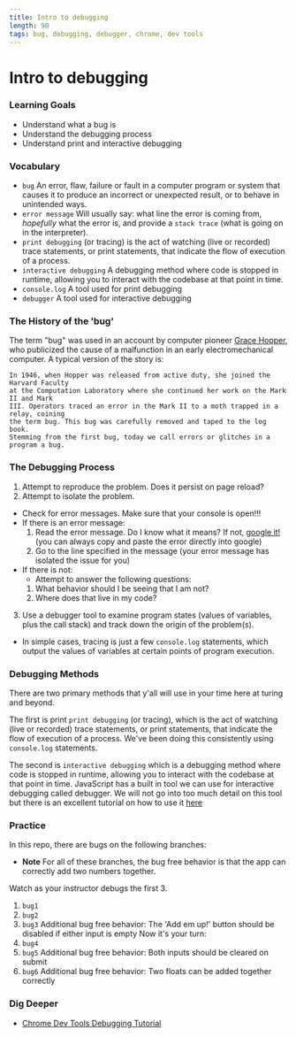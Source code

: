 ```yaml
---
title: Intro to debugging
length: 90
tags: bug, debugging, debugger, chrome, dev tools
---
```


# Intro to debugging

### Learning Goals

- Understand what a bug is
- Understand the debugging process
- Understand print and interactive debugging

### Vocabulary

- `bug` An error, flaw, failure or fault in a computer program or system that causes it to produce an incorrect or unexpected result, or to behave in unintended ways.  
- `error message` Will usually say: what line the error is coming from, *hopefully* what the error is, and provide a `stack trace` (what is going on in the interpreter).
- `print debugging` (or tracing) is the act of watching (live or recorded) trace statements, or print statements, that indicate the flow of execution of a process.
- `interactive debugging` A debugging method where code is stopped in runtime, allowing you to interact with the codebase at that point in time.
- `console.log` A tool used for print debugging
- `debugger` A tool used for interactive debugging

### The History of the 'bug'

The term "bug" was used in an account by computer pioneer [Grace Hopper](https://en.wikipedia.org/wiki/Grace_Hopper), who publicized the cause of a malfunction in an early electromechanical computer. A typical version of the story is:

```
In 1946, when Hopper was released from active duty, she joined the Harvard Faculty 
at the Computation Laboratory where she continued her work on the Mark II and Mark 
III. Operators traced an error in the Mark II to a moth trapped in a relay, coining 
the term bug. This bug was carefully removed and taped to the log book. 
Stemming from the first bug, today we call errors or glitches in a program a bug.
```

### The Debugging Process

1. Attempt to reproduce the problem. Does it persist on page reload?
2. Attempt to isolate the problem.
  * Check for error messages. Make sure that your console is open!!!
  * If there is an error message: 
    1. Read the error message. Do I know what it means? If not, [google it!](https://www.google.com/)(you can always copy and paste the error directly into google)
    2. Go to the line specified in the message (your error message has isolated the issue for you)
  * If there is not:
    * Attempt to answer the following questions:
    1. What behavior should I be seeing that I am not? 
    2. Where does that live in my code?
3. Use a debugger tool to examine program states (values of variables, plus the call stack) and track down the origin of the problem(s).
  * In simple cases, tracing is just a few `console.log` statements, which output the values of variables at certain points of program execution.

### Debugging Methods

There are two primary methods that y'all will use in your time here at turing and beyond.

The first is print `print debugging` (or tracing), which is the act of watching (live or recorded) trace statements, or print statements, that indicate the flow of execution of a process. We've been doing this consistently using `console.log` statements.

The second is `interactive debugging` which is a debugging method where code is stopped in runtime, allowing you to interact with the codebase at that point in time. JavaScript has a built in tool we can use for interactive debugging called debugger. We will not go into too much detail on this tool but there is an excellent tutorial on how to use it [here](https://developers.google.com/web/tools/chrome-devtools/javascript/)

### Practice

In this repo, there are bugs on the following branches:
* **Note** For all of these branches, the bug free behavior is that the app can correctly add two numbers together.

Watch as your instructor debugs the first 3.
1. `bug1`
2. `bug2`
3. `bug3` Additional bug free behavior: The 'Add em up!' button should be disabled if either input is empty
Now it's your turn:
4. `bug4` 
5. `bug5` Additional bug free behavior: Both inputs should be cleared on submit
6. `bug6` Additional bug free behavior: Two floats can be added together correctly

### Dig Deeper

* [Chrome Dev Tools Debugging Tutorial](https://developers.google.com/web/tools/chrome-devtools/javascript/)

